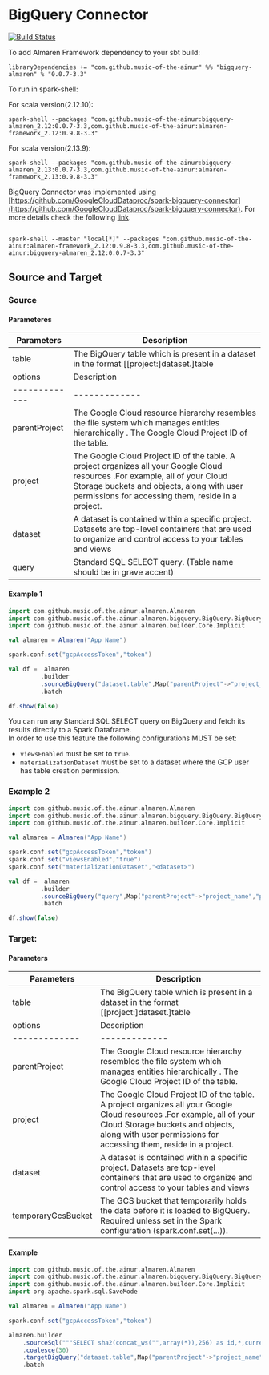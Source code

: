 # BigQuery Connector

[![Build Status](https://travis-ci.com/modakanalytics/bigquery.almaren.svg?branch=master)](https://travis-ci.com/modakanalytics/bigquery.almaren)

To add Almaren Framework dependency to your sbt build:

```
libraryDependencies += "com.github.music-of-the-ainur" %% "bigquery-almaren" % "0.0.7-3.3"
```

To run in spark-shell:

For scala version(2.12.10):

```
spark-shell --packages "com.github.music-of-the-ainur:bigquery-almaren_2.12:0.0.7-3.3,com.github.music-of-the-ainur:almaren-framework_2.12:0.9.8-3.3"
```

For scala version(2.13.9):

```
spark-shell --packages "com.github.music-of-the-ainur:bigquery-almaren_2.13:0.0.7-3.3,com.github.music-of-the-ainur:almaren-framework_2.13:0.9.8-3.3"
```

BigQuery Connector was implemented using [https://github.com/GoogleCloudDataproc/spark-bigquery-connector](https://github.com/GoogleCloudDataproc/spark-bigquery-connector).
For more details check the following [link](https://github.com/GoogleCloudDataproc/spark-bigquery-connector).

```

spark-shell --master "local[*]" --packages "com.github.music-of-the-ainur:almaren-framework_2.12:0.9.8-3.3,com.github.music-of-the-ainur:bigquery-almaren_2.12:0.0.7-3.3"

```

## Source and Target

### Source 
#### Parameteres

| Parameters | Description             |
|------------|-------------------------|
| table          | The BigQuery table which is present in a dataset in the format [[project:]dataset.]table       |
| options    |  Description  |
|-------------| -------------|
| parentProject   | The Google Cloud resource hierarchy resembles the file system which manages entities hierarchically . The Google Cloud Project ID of the table.  |
| project | The Google Cloud Project ID of the table. A project organizes all your Google Cloud resources .For example, all of your Cloud Storage buckets and objects, along with user permissions for accessing them, reside in a project.                |
| dataset      |  A dataset is contained within a specific project. Datasets are top-level containers that are used to organize and control access to your tables and views        |
|query      |  Standard SQL SELECT query. (Table name should be in grave accent)  |


#### Example 1


```scala
import com.github.music.of.the.ainur.almaren.Almaren
import com.github.music.of.the.ainur.almaren.bigquery.BigQuery.BigQueryImplicit
import com.github.music.of.the.ainur.almaren.builder.Core.Implicit

val almaren = Almaren("App Name")

spark.conf.set("gcpAccessToken","token")

val df =  almaren
         .builder
         .sourceBigQuery("dataset.table",Map("parentProject"->"project_name","project"->"project_name"))
         .batch

df.show(false)
```


You can run any Standard SQL SELECT query on BigQuery and fetch its results directly to a Spark Dataframe.        
In order to use this feature the following configurations MUST be set:
* `viewsEnabled` must be set to `true`.
* `materializationDataset` must be set to a dataset where the GCP user has table
  creation permission.
### Example 2
```scala
import com.github.music.of.the.ainur.almaren.Almaren
import com.github.music.of.the.ainur.almaren.bigquery.BigQuery.BigQueryImplicit
import com.github.music.of.the.ainur.almaren.builder.Core.Implicit

val almaren = Almaren("App Name")

spark.conf.set("gcpAccessToken","token")
spark.conf.set("viewsEnabled","true")
spark.conf.set("materializationDataset","<dataset>")

val df =  almaren
         .builder
         .sourceBigQuery("query",Map("parentProject"->"project_name","project"->"project_name"))
         .batch

df.show(false)
```


### Target:
#### Parameters

| Parameters | Description             |
|------------|-------------------------|
| table          | The BigQuery table which is present in a dataset in the format [[project:]dataset.]table       |
| options    |  Description |
|-------------| -------------|
| parentProject   | The Google Cloud resource hierarchy resembles the file system which manages entities hierarchically . The Google Cloud Project ID of the table.   |
| project | The Google Cloud Project ID of the table. A project organizes all your Google Cloud resources .For example, all of your Cloud Storage buckets and objects, along with user permissions for accessing them, reside in a project.                 |
| dataset      | A dataset is contained within a specific project. Datasets are top-level containers that are used to organize and control access to your tables and views          |
| temporaryGcsBucket      |  The GCS bucket that temporarily holds the data before it is loaded to BigQuery. Required unless set in the Spark configuration (spark.conf.set(...)).          |

#### Example

```scala
import com.github.music.of.the.ainur.almaren.Almaren
import com.github.music.of.the.ainur.almaren.bigquery.BigQuery.BigQueryImplicit
import com.github.music.of.the.ainur.almaren.builder.Core.Implicit
import org.apache.spark.sql.SaveMode

val almaren = Almaren("App Name")

spark.conf.set("gcpAccessToken","token")

almaren.builder
    .sourceSql("""SELECT sha2(concat_ws("",array(*)),256) as id,*,current_timestamp from deputies""")
    .coalesce(30)
    .targetBigQuery("dataset.table",Map("parentProject"->"project_name","project"->"project_name","temporaryGcsBucket"->"bucket"),SaveMode.Overwrite)
    .batch
```



